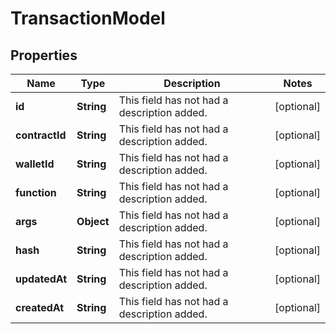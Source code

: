 

# TransactionModel

## Properties

Name | Type | Description | Notes
------------ | ------------- | ------------- | -------------
**id** | **String** | This field has not had a description added. |  [optional]
**contractId** | **String** | This field has not had a description added. |  [optional]
**walletId** | **String** | This field has not had a description added. |  [optional]
**function** | **String** | This field has not had a description added. |  [optional]
**args** | **Object** | This field has not had a description added. |  [optional]
**hash** | **String** | This field has not had a description added. |  [optional]
**updatedAt** | **String** | This field has not had a description added. |  [optional]
**createdAt** | **String** | This field has not had a description added. |  [optional]




